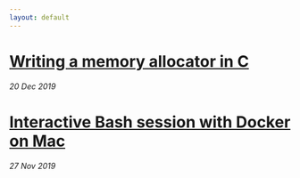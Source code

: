 ```yaml
---
layout: default
---
```


# [Writing a memory allocator in C](alloc.md)
*20 Dec 2019*

# [Interactive Bash session with Docker on Mac](docker-bash.md)
*27 Nov 2019*
